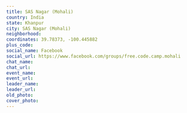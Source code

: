 ```yaml
---
title: SAS Nagar (Mohali)
country: India
state: Khanpur
city: SAS Nagar (Mohali)
neighborhood: 
coordinates: 39.78373, -100.445882
plus_code:
social_name: Facebook
social_url: https://www.facebook.com/groups/free.code.camp.mohali
chat_name:
chat_url:
event_name:
event_url:
leader_name:
leader_url:
old_photo: 
cover_photo:
---
```

